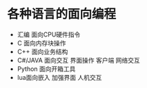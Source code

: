 # 各种语言的面向编程
- 汇编 面向CPU硬件指令
- C 面向内存块操作 
- C++ 面向业务结构
- C#/JAVA 面向交互 界面操作 客户端 网络交互
- Python 面向开箱工具
- lua面向嵌入 加强界面 人机交互
